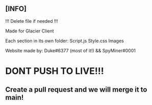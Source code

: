 ## [INFO]

!!! Delete file if needed !!!

Made for Glacier Client

Each section in its own folder:
Script.js 
Style.css
Images

Website made by: Duke#6377 (most of it!) && SpyMiner#0001

 
# DONT PUSH TO LIVE!!!
## Create a pull request and we will merge it to main!
